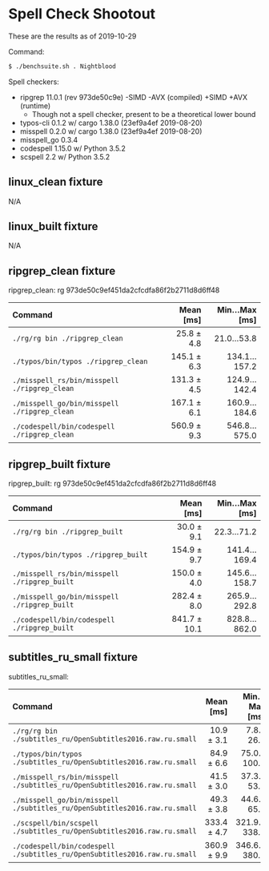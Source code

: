 
# Spell Check Shootout

These are the results as of 2019-10-29

Command:
```bash
$ ./benchsuite.sh . Nightblood
```


Spell checkers:
- ripgrep 11.0.1 (rev 973de50c9e) -SIMD -AVX (compiled) +SIMD +AVX (runtime)
  - Though not a spell checker, present to be a theoretical lower bound
- typos-cli 0.1.2 w/ cargo 1.38.0 (23ef9a4ef 2019-08-20)
- misspell 0.2.0 w/ cargo 1.38.0 (23ef9a4ef 2019-08-20)
- misspell_go 0.3.4
- codespell 1.15.0 w/ Python 3.5.2
- scspell 2.2 w/ Python 3.5.2

## linux_clean fixture

N/A

## linux_built fixture

N/A

## ripgrep_clean fixture

ripgrep_clean: rg 973de50c9ef451da2cfcdfa86f2b2711d8d6ff48

| Command | Mean [ms] | Min…Max [ms] |
|:---|---:|---:|
| `./rg/rg bin ./ripgrep_clean` | 25.8 ± 4.8 | 21.0…53.8 |
| `./typos/bin/typos ./ripgrep_clean` | 145.1 ± 6.3 | 134.1…157.2 |
| `./misspell_rs/bin/misspell ./ripgrep_clean` | 131.3 ± 4.5 | 124.9…142.4 |
| `./misspell_go/bin/misspell ./ripgrep_clean` | 167.1 ± 6.1 | 160.9…184.6 |
| `./codespell/bin/codespell ./ripgrep_clean` | 560.9 ± 9.3 | 546.8…575.0 |

## ripgrep_built fixture

ripgrep_built: rg 973de50c9ef451da2cfcdfa86f2b2711d8d6ff48

| Command | Mean [ms] | Min…Max [ms] |
|:---|---:|---:|
| `./rg/rg bin ./ripgrep_built` | 30.0 ± 9.1 | 22.3…71.2 |
| `./typos/bin/typos ./ripgrep_built` | 154.9 ± 9.7 | 141.4…169.4 |
| `./misspell_rs/bin/misspell ./ripgrep_built` | 150.0 ± 4.0 | 145.6…158.7 |
| `./misspell_go/bin/misspell ./ripgrep_built` | 282.4 ± 8.0 | 265.9…292.8 |
| `./codespell/bin/codespell ./ripgrep_built` | 841.7 ± 10.1 | 828.8…862.0 |

## subtitles_ru_small fixture

subtitles_ru_small: 

| Command | Mean [ms] | Min…Max [ms] |
|:---|---:|---:|
| `./rg/rg bin ./subtitles_ru/OpenSubtitles2016.raw.ru.small` | 10.9 ± 3.1 | 7.8…26.4 |
| `./typos/bin/typos ./subtitles_ru/OpenSubtitles2016.raw.ru.small` | 84.9 ± 6.6 | 75.0…100.5 |
| `./misspell_rs/bin/misspell ./subtitles_ru/OpenSubtitles2016.raw.ru.small` | 41.5 ± 3.0 | 37.3…53.8 |
| `./misspell_go/bin/misspell ./subtitles_ru/OpenSubtitles2016.raw.ru.small` | 49.3 ± 3.8 | 44.6…65.5 |
| `./scspell/bin/scspell ./subtitles_ru/OpenSubtitles2016.raw.ru.small` | 333.4 ± 4.7 | 321.9…338.5 |
| `./codespell/bin/codespell ./subtitles_ru/OpenSubtitles2016.raw.ru.small` | 360.9 ± 9.9 | 346.6…380.0 |

